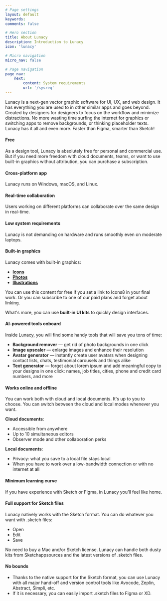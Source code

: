 ```yaml
---
# Page settings
layout: default
keywords:
comments: false

# Hero section
title: About Lunacy
description: Introduction to Lunacy
icon: 'lunacy'

# Micro navigation
micro_nav: false

# Page navigation
page_nav:
    next:
        content: System requirements
        url: '/sysreq'
---
```



Lunacy is a next-gen vector graphic software for UI, UX, and web design. It has everything you are used to in other similar apps and goes beyond. Created by designers for designers to focus on the workflow and minimize distractions. No more wasting time surfing the internet for graphics or switching apps to remove backgrounds, or thinking placeholder texts. Lunacy has it all and even more. Faster than Figma, smarter than Sketch!

#### Free

As a design tool, Lunacy is absolutely free for personal and commercial use. But if you need more freedom with cloud documents, teams, or want to use built-in graphics without attribution, you can purchase a subscription.

#### Cross-platform app

Lunacy runs on Windows, macOS, and Linux.

#### Real-time collaboration

Users working on different platforms can collaborate over the same design in real-time.

#### Low system requirements

Lunacy is not demanding on hardware and runs smoothly even on moderate laptops. 

#### Built-in graphics

Lunacy comes with built-in graphics:

* **[Icons](https://lunacy.docs.icons8.com/libraries/#icons)**
* **[Photos](https://lunacy.docs.icons8.com/libraries/#photos-and-masked-photos)**
* **[Illustrations](https://lunacy.docs.icons8.com/libraries/#illustrations)**

You can use this content for free if you set a link to Icons8 in your final work. Or you can subscribe to one of our paid plans and forget about linking.

What's more, you can use **built-in UI kits** to quickly design interfaces.

#### AI-powered tools onboard

Inside Lunacy, you will find some handy tools that will save you tons of time:

* **Background remover** — get rid of photo backgrounds in one click
* **Image upscaler** — enlarge images and enhance their resolution
* **Avatar generator** — instantly create user avatars when designing contact lists, chats, testimonial carousels and things alike
* **Text generator** — forget about lorem ipsum and add meaningful copy to your designs in one click: names, job titles, cities, phone and credit card numbers, and more

#### Works online and offline

You can work both with cloud and local documents. It's up to you to choose. You can switch between the cloud and local modes whenever you want.

**Cloud documents**:

* Accessible from anywhere
* Up to 10 simultaneous editors
* Observer mode and other collaboration perks

<!--
* Comments, observer mode and other collaboration perks
-->


**Local documents**:

* Privacy: what you save to a local file stays local
* When you have to work over a low-bandwidth connection or with no internet at all

#### Minimum learning curve

If you have experience with Sketch or Figma, in Lunacy you’ll feel like home.

#### Full support for Sketch files

Lunacy natively works with the Sketch format. You can do whatever you want with .sketch files:

* Open
* Edit
* Save

No need to buy a Mac and/or Sketch license. Lunacy can handle both dusty kits from Sketchappsources and the latest versions of .sketch files.

#### No bounds

* Thanks to the native support for the Sketch format, you can use Lunacy with all major hand-off and version control tools like Avocode, Zeplin, Abstract, Simpli, etc.
* If it is necessary, you can easily import .sketch files to Figma or XD.

